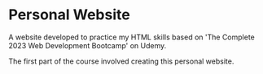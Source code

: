 # Personal Website

A website developed to practice my HTML skills based on 'The Complete 2023 Web Development Bootcamp' on Udemy.

The first part of the course involved creating this personal website.
